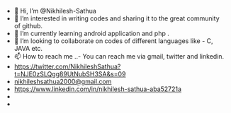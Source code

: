 - 👋 Hi, I’m @Nikhilesh-Sathua
- 👀 I’m interested in writing codes and sharing it to the great community of github.
- 🌱 I’m currently learning android application and php .
- 💞️ I’m looking to collaborate on codes of different languages like - C, JAVA etc.
- 📫 How to reach me ..- You can reach me via gmail, twitter and linkedin.
- https://twitter.com/NikhileshSathua?t=NJE0zSLQgg89UtNubSH3SA&s=09
- nikhileshsathua2000@gmail.com
- https://www.linkedin.com/in/nikhilesh-sathua-aba52721a
- 
- 

<!---
Nikhilesh-Sathua/Nikhilesh-Sathua is a ✨ special ✨ repository because its `README.md` (this file) appears on your GitHub profile.
You can click the Preview link to take a look at your changes.
--->

